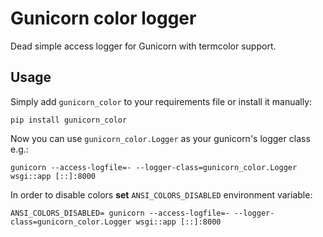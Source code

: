 # Gunicorn color logger

Dead simple access logger for Gunicorn with termcolor support.

## Usage

Simply add `gunicorn_color` to your requirements file or install it manually:

    pip install gunicorn_color


Now you can use `gunicorn_color.Logger` as your gunicorn's logger class e.g.:

    gunicorn --access-logfile=- --logger-class=gunicorn_color.Logger wsgi::app [::]:8000


In order to disable colors **set** `ANSI_COLORS_DISABLED` environment variable:

    ANSI_COLORS_DISABLED= gunicorn --access-logfile=- --logger-class=gunicorn_color.Logger wsgi::app [::]:8000
